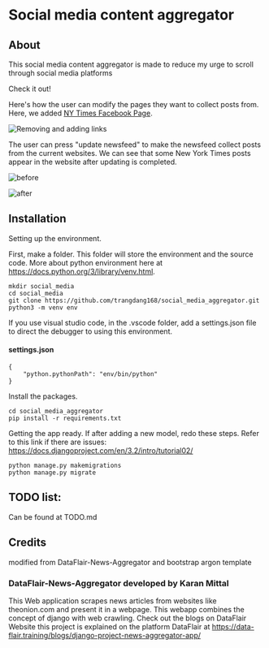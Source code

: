 # Social media content aggregator

## About

This social media content aggregator is made to reduce my urge to scroll through social media platforms

Check it out!

Here's how the user can modify the pages they want to collect posts from. Here, we added [NY Times Facebook Page](https://www.facebook.com/nytimes).

![Removing and adding links](https://recordit.co/UodSv1XJfF)

The user can press "update newsfeed" to make the newsfeed collect posts from the current websites. We can see that some New York Times posts appear in the website after updating is completed.

![before](http://recordit.co/0sYei99QCq)

![after](https://recordit.co/3HI4jVILHw)


## Installation

Setting up the environment.

First, make a folder. This folder will store the environment and the source code. More about python environment here at https://docs.python.org/3/library/venv.html.

```
mkdir social_media
cd social_media
git clone https://github.com/trangdang168/social_media_aggregator.git
python3 -m venv env
```

If you use visual studio code, in the .vscode folder, add a settings.json file to direct the debugger to using 
this environment.

#### settings.json

```
{
    "python.pythonPath": "env/bin/python"
}
```

Install the packages.

```
cd social_media_aggregator
pip install -r requirements.txt
```

Getting the app ready. If after adding a new model, redo these steps. Refer to this link if there are issues: https://docs.djangoproject.com/en/3.2/intro/tutorial02/

```
python manage.py makemigrations
python manage.py migrate
```

## TODO list:
Can be found at TODO.md

## Credits

modified from DataFlair-News-Aggregator and bootstrap argon template

### DataFlair-News-Aggregator developed by Karan Mittal
This Web application scrapes news articles from websites like theonion.com and present it in a webpage. This webapp combines the concept of django with web crawling. 
Check out the blogs on DataFlair Website
this project is explained on the platform DataFlair at https://data-flair.training/blogs/django-project-news-aggregator-app/
